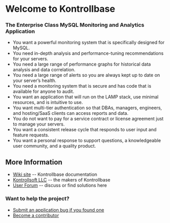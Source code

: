 # Welcome to Kontrollbase #

### The Enterprise Class MySQL Monitoring and Analytics Application ###

  * You want a powerful monitoring system that is specifically designed for MySQL.
  * You need in-depth analysis and performance-tuning recommendations for your servers.
  * You need a large range of performance graphs for historical data analysis and data correlation.
  * You need a large range of alerts so you are always kept up to date on your server’s health.
  * You need a monitoring system that is secure and has code that is available for anyone to audit.
  * You want an application that will run on the LAMP stack, use minimal resources, and is intuitive to use.
  * You want multi-tier authentication so that DBAs, managers, engineers, and hosting/SaaS clients can access reports and data.
  * You do not want to pay for a service contract or license agreement just to manage your servers.
  * You want a consistent release cycle that responds to user input and feature requests.
  * You want a personal response to support questions, a knowledgeable user community, and a quality product.


## More Information ##
  * [Wiki site](http://wiki.kontrollsoft.com) -- Kontrollbase documentation
  * [Kontrollsoft LLC](http://kontrollsoft.com) -- the makers of Kontrollbase
  * [User Forum](http://kontrollsoft.com/forum) -- discuss or find solutions here

### Want to help the project? ###
  * [Submit an application bug if you found one](http://code.google.com/p/kontrollbase/issues/entry)
  * [Become a contributor](http://wiki.kontrollsoft.com/wiki/ContributingInfo)